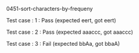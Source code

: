 
0451-sort-characters-by-frequeny


Test case : 1 : Pass
 (expected eert, got eert)

Test case : 2 : Pass
 (expected aaaccc, got aaaccc)

Test case : 3 : Fail
 (expected bbAa, got bbaA)
